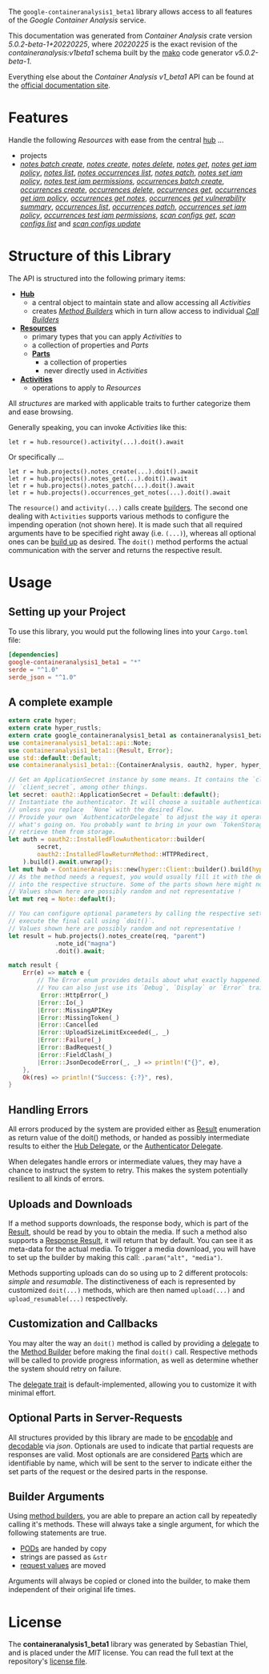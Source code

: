 <!---
DO NOT EDIT !
This file was generated automatically from 'src/generator/templates/api/README.md.mako'
DO NOT EDIT !
-->
The `google-containeranalysis1_beta1` library allows access to all features of the *Google Container Analysis* service.

This documentation was generated from *Container Analysis* crate version *5.0.2-beta-1+20220225*, where *20220225* is the exact revision of the *containeranalysis:v1beta1* schema built by the [mako](http://www.makotemplates.org/) code generator *v5.0.2-beta-1*.

Everything else about the *Container Analysis* *v1_beta1* API can be found at the
[official documentation site](https://cloud.google.com/container-analysis/api/reference/rest/).
# Features

Handle the following *Resources* with ease from the central [hub](https://docs.rs/google-containeranalysis1_beta1/5.0.2-beta-1+20220225/google_containeranalysis1_beta1/ContainerAnalysis) ... 

* projects
 * [*notes batch create*](https://docs.rs/google-containeranalysis1_beta1/5.0.2-beta-1+20220225/google_containeranalysis1_beta1/api::ProjectNoteBatchCreateCall), [*notes create*](https://docs.rs/google-containeranalysis1_beta1/5.0.2-beta-1+20220225/google_containeranalysis1_beta1/api::ProjectNoteCreateCall), [*notes delete*](https://docs.rs/google-containeranalysis1_beta1/5.0.2-beta-1+20220225/google_containeranalysis1_beta1/api::ProjectNoteDeleteCall), [*notes get*](https://docs.rs/google-containeranalysis1_beta1/5.0.2-beta-1+20220225/google_containeranalysis1_beta1/api::ProjectNoteGetCall), [*notes get iam policy*](https://docs.rs/google-containeranalysis1_beta1/5.0.2-beta-1+20220225/google_containeranalysis1_beta1/api::ProjectNoteGetIamPolicyCall), [*notes list*](https://docs.rs/google-containeranalysis1_beta1/5.0.2-beta-1+20220225/google_containeranalysis1_beta1/api::ProjectNoteListCall), [*notes occurrences list*](https://docs.rs/google-containeranalysis1_beta1/5.0.2-beta-1+20220225/google_containeranalysis1_beta1/api::ProjectNoteOccurrenceListCall), [*notes patch*](https://docs.rs/google-containeranalysis1_beta1/5.0.2-beta-1+20220225/google_containeranalysis1_beta1/api::ProjectNotePatchCall), [*notes set iam policy*](https://docs.rs/google-containeranalysis1_beta1/5.0.2-beta-1+20220225/google_containeranalysis1_beta1/api::ProjectNoteSetIamPolicyCall), [*notes test iam permissions*](https://docs.rs/google-containeranalysis1_beta1/5.0.2-beta-1+20220225/google_containeranalysis1_beta1/api::ProjectNoteTestIamPermissionCall), [*occurrences batch create*](https://docs.rs/google-containeranalysis1_beta1/5.0.2-beta-1+20220225/google_containeranalysis1_beta1/api::ProjectOccurrenceBatchCreateCall), [*occurrences create*](https://docs.rs/google-containeranalysis1_beta1/5.0.2-beta-1+20220225/google_containeranalysis1_beta1/api::ProjectOccurrenceCreateCall), [*occurrences delete*](https://docs.rs/google-containeranalysis1_beta1/5.0.2-beta-1+20220225/google_containeranalysis1_beta1/api::ProjectOccurrenceDeleteCall), [*occurrences get*](https://docs.rs/google-containeranalysis1_beta1/5.0.2-beta-1+20220225/google_containeranalysis1_beta1/api::ProjectOccurrenceGetCall), [*occurrences get iam policy*](https://docs.rs/google-containeranalysis1_beta1/5.0.2-beta-1+20220225/google_containeranalysis1_beta1/api::ProjectOccurrenceGetIamPolicyCall), [*occurrences get notes*](https://docs.rs/google-containeranalysis1_beta1/5.0.2-beta-1+20220225/google_containeranalysis1_beta1/api::ProjectOccurrenceGetNoteCall), [*occurrences get vulnerability summary*](https://docs.rs/google-containeranalysis1_beta1/5.0.2-beta-1+20220225/google_containeranalysis1_beta1/api::ProjectOccurrenceGetVulnerabilitySummaryCall), [*occurrences list*](https://docs.rs/google-containeranalysis1_beta1/5.0.2-beta-1+20220225/google_containeranalysis1_beta1/api::ProjectOccurrenceListCall), [*occurrences patch*](https://docs.rs/google-containeranalysis1_beta1/5.0.2-beta-1+20220225/google_containeranalysis1_beta1/api::ProjectOccurrencePatchCall), [*occurrences set iam policy*](https://docs.rs/google-containeranalysis1_beta1/5.0.2-beta-1+20220225/google_containeranalysis1_beta1/api::ProjectOccurrenceSetIamPolicyCall), [*occurrences test iam permissions*](https://docs.rs/google-containeranalysis1_beta1/5.0.2-beta-1+20220225/google_containeranalysis1_beta1/api::ProjectOccurrenceTestIamPermissionCall), [*scan configs get*](https://docs.rs/google-containeranalysis1_beta1/5.0.2-beta-1+20220225/google_containeranalysis1_beta1/api::ProjectScanConfigGetCall), [*scan configs list*](https://docs.rs/google-containeranalysis1_beta1/5.0.2-beta-1+20220225/google_containeranalysis1_beta1/api::ProjectScanConfigListCall) and [*scan configs update*](https://docs.rs/google-containeranalysis1_beta1/5.0.2-beta-1+20220225/google_containeranalysis1_beta1/api::ProjectScanConfigUpdateCall)




# Structure of this Library

The API is structured into the following primary items:

* **[Hub](https://docs.rs/google-containeranalysis1_beta1/5.0.2-beta-1+20220225/google_containeranalysis1_beta1/ContainerAnalysis)**
    * a central object to maintain state and allow accessing all *Activities*
    * creates [*Method Builders*](https://docs.rs/google-containeranalysis1_beta1/5.0.2-beta-1+20220225/google_containeranalysis1_beta1/client::MethodsBuilder) which in turn
      allow access to individual [*Call Builders*](https://docs.rs/google-containeranalysis1_beta1/5.0.2-beta-1+20220225/google_containeranalysis1_beta1/client::CallBuilder)
* **[Resources](https://docs.rs/google-containeranalysis1_beta1/5.0.2-beta-1+20220225/google_containeranalysis1_beta1/client::Resource)**
    * primary types that you can apply *Activities* to
    * a collection of properties and *Parts*
    * **[Parts](https://docs.rs/google-containeranalysis1_beta1/5.0.2-beta-1+20220225/google_containeranalysis1_beta1/client::Part)**
        * a collection of properties
        * never directly used in *Activities*
* **[Activities](https://docs.rs/google-containeranalysis1_beta1/5.0.2-beta-1+20220225/google_containeranalysis1_beta1/client::CallBuilder)**
    * operations to apply to *Resources*

All *structures* are marked with applicable traits to further categorize them and ease browsing.

Generally speaking, you can invoke *Activities* like this:

```Rust,ignore
let r = hub.resource().activity(...).doit().await
```

Or specifically ...

```ignore
let r = hub.projects().notes_create(...).doit().await
let r = hub.projects().notes_get(...).doit().await
let r = hub.projects().notes_patch(...).doit().await
let r = hub.projects().occurrences_get_notes(...).doit().await
```

The `resource()` and `activity(...)` calls create [builders][builder-pattern]. The second one dealing with `Activities` 
supports various methods to configure the impending operation (not shown here). It is made such that all required arguments have to be 
specified right away (i.e. `(...)`), whereas all optional ones can be [build up][builder-pattern] as desired.
The `doit()` method performs the actual communication with the server and returns the respective result.

# Usage

## Setting up your Project

To use this library, you would put the following lines into your `Cargo.toml` file:

```toml
[dependencies]
google-containeranalysis1_beta1 = "*"
serde = "^1.0"
serde_json = "^1.0"
```

## A complete example

```Rust
extern crate hyper;
extern crate hyper_rustls;
extern crate google_containeranalysis1_beta1 as containeranalysis1_beta1;
use containeranalysis1_beta1::api::Note;
use containeranalysis1_beta1::{Result, Error};
use std::default::Default;
use containeranalysis1_beta1::{ContainerAnalysis, oauth2, hyper, hyper_rustls, chrono, FieldMask};

// Get an ApplicationSecret instance by some means. It contains the `client_id` and 
// `client_secret`, among other things.
let secret: oauth2::ApplicationSecret = Default::default();
// Instantiate the authenticator. It will choose a suitable authentication flow for you, 
// unless you replace  `None` with the desired Flow.
// Provide your own `AuthenticatorDelegate` to adjust the way it operates and get feedback about 
// what's going on. You probably want to bring in your own `TokenStorage` to persist tokens and
// retrieve them from storage.
let auth = oauth2::InstalledFlowAuthenticator::builder(
        secret,
        oauth2::InstalledFlowReturnMethod::HTTPRedirect,
    ).build().await.unwrap();
let mut hub = ContainerAnalysis::new(hyper::Client::builder().build(hyper_rustls::HttpsConnectorBuilder::new().with_native_roots().https_or_http().enable_http1().enable_http2().build()), auth);
// As the method needs a request, you would usually fill it with the desired information
// into the respective structure. Some of the parts shown here might not be applicable !
// Values shown here are possibly random and not representative !
let mut req = Note::default();

// You can configure optional parameters by calling the respective setters at will, and
// execute the final call using `doit()`.
// Values shown here are possibly random and not representative !
let result = hub.projects().notes_create(req, "parent")
             .note_id("magna")
             .doit().await;

match result {
    Err(e) => match e {
        // The Error enum provides details about what exactly happened.
        // You can also just use its `Debug`, `Display` or `Error` traits
         Error::HttpError(_)
        |Error::Io(_)
        |Error::MissingAPIKey
        |Error::MissingToken(_)
        |Error::Cancelled
        |Error::UploadSizeLimitExceeded(_, _)
        |Error::Failure(_)
        |Error::BadRequest(_)
        |Error::FieldClash(_)
        |Error::JsonDecodeError(_, _) => println!("{}", e),
    },
    Ok(res) => println!("Success: {:?}", res),
}

```
## Handling Errors

All errors produced by the system are provided either as [Result](https://docs.rs/google-containeranalysis1_beta1/5.0.2-beta-1+20220225/google_containeranalysis1_beta1/client::Result) enumeration as return value of
the doit() methods, or handed as possibly intermediate results to either the 
[Hub Delegate](https://docs.rs/google-containeranalysis1_beta1/5.0.2-beta-1+20220225/google_containeranalysis1_beta1/client::Delegate), or the [Authenticator Delegate](https://docs.rs/yup-oauth2/*/yup_oauth2/trait.AuthenticatorDelegate.html).

When delegates handle errors or intermediate values, they may have a chance to instruct the system to retry. This 
makes the system potentially resilient to all kinds of errors.

## Uploads and Downloads
If a method supports downloads, the response body, which is part of the [Result](https://docs.rs/google-containeranalysis1_beta1/5.0.2-beta-1+20220225/google_containeranalysis1_beta1/client::Result), should be
read by you to obtain the media.
If such a method also supports a [Response Result](https://docs.rs/google-containeranalysis1_beta1/5.0.2-beta-1+20220225/google_containeranalysis1_beta1/client::ResponseResult), it will return that by default.
You can see it as meta-data for the actual media. To trigger a media download, you will have to set up the builder by making
this call: `.param("alt", "media")`.

Methods supporting uploads can do so using up to 2 different protocols: 
*simple* and *resumable*. The distinctiveness of each is represented by customized 
`doit(...)` methods, which are then named `upload(...)` and `upload_resumable(...)` respectively.

## Customization and Callbacks

You may alter the way an `doit()` method is called by providing a [delegate](https://docs.rs/google-containeranalysis1_beta1/5.0.2-beta-1+20220225/google_containeranalysis1_beta1/client::Delegate) to the 
[Method Builder](https://docs.rs/google-containeranalysis1_beta1/5.0.2-beta-1+20220225/google_containeranalysis1_beta1/client::CallBuilder) before making the final `doit()` call. 
Respective methods will be called to provide progress information, as well as determine whether the system should 
retry on failure.

The [delegate trait](https://docs.rs/google-containeranalysis1_beta1/5.0.2-beta-1+20220225/google_containeranalysis1_beta1/client::Delegate) is default-implemented, allowing you to customize it with minimal effort.

## Optional Parts in Server-Requests

All structures provided by this library are made to be [encodable](https://docs.rs/google-containeranalysis1_beta1/5.0.2-beta-1+20220225/google_containeranalysis1_beta1/client::RequestValue) and 
[decodable](https://docs.rs/google-containeranalysis1_beta1/5.0.2-beta-1+20220225/google_containeranalysis1_beta1/client::ResponseResult) via *json*. Optionals are used to indicate that partial requests are responses 
are valid.
Most optionals are are considered [Parts](https://docs.rs/google-containeranalysis1_beta1/5.0.2-beta-1+20220225/google_containeranalysis1_beta1/client::Part) which are identifiable by name, which will be sent to 
the server to indicate either the set parts of the request or the desired parts in the response.

## Builder Arguments

Using [method builders](https://docs.rs/google-containeranalysis1_beta1/5.0.2-beta-1+20220225/google_containeranalysis1_beta1/client::CallBuilder), you are able to prepare an action call by repeatedly calling it's methods.
These will always take a single argument, for which the following statements are true.

* [PODs][wiki-pod] are handed by copy
* strings are passed as `&str`
* [request values](https://docs.rs/google-containeranalysis1_beta1/5.0.2-beta-1+20220225/google_containeranalysis1_beta1/client::RequestValue) are moved

Arguments will always be copied or cloned into the builder, to make them independent of their original life times.

[wiki-pod]: http://en.wikipedia.org/wiki/Plain_old_data_structure
[builder-pattern]: http://en.wikipedia.org/wiki/Builder_pattern
[google-go-api]: https://github.com/google/google-api-go-client

# License
The **containeranalysis1_beta1** library was generated by Sebastian Thiel, and is placed 
under the *MIT* license.
You can read the full text at the repository's [license file][repo-license].

[repo-license]: https://github.com/Byron/google-apis-rsblob/main/LICENSE.md


